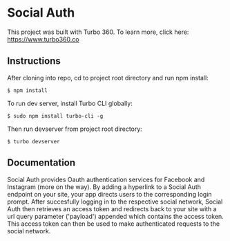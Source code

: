 # Social Auth

This project was built with Turbo 360. To learn more, click here: https://www.turbo360.co

## Instructions
After cloning into repo, cd to project root directory and run npm install:

```
$ npm install
```

To run dev server, install Turbo CLI globally:

```
$ sudo npm install turbo-cli -g
```

Then run devserver from project root directory:

```
$ turbo devserver
```

## Documentation
Social Auth provides Oauth authentication services for Facebook and Instagram (more on the way). By adding a hyperlink to a Social Auth endpoint on your site, your app directs users to the corresponding login prompt. After succesfully logging in to the respective social network, Social Auth then retrieves an access token and redirects back to your site with a url query parameter ('payload') appended which contains the access token. This access token can then be used to make authenticated requests to the social network.

